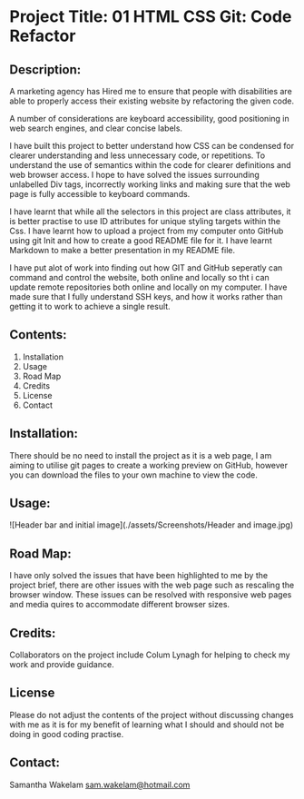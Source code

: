 # Project Title: 01 HTML CSS Git: Code Refactor

## Description: 
A marketing agency has Hired me to ensure that people with disabilities are able to properly access their existing website by refactoring the given code. 

A number of considerations are keyboard accessibility, good positioning in web search engines, and clear concise labels. 

I have built this project to better understand how CSS can be condensed for clearer understanding and less unnecessary code, or repetitions. 
To understand the use of semantics within the code for clearer definitions and web browser access. 
I hope to have solved the issues surrounding unlabelled Div tags, incorrectly working links and making sure that the web page is fully accessible to keyboard commands. 

I have learnt that while all the selectors in this project are class attributes, it is better practise to use ID attributes for unique styling targets within the Css. 
I have learnt how to upload a project from my computer onto GitHub using git Init and how to create a good README file for it. I have learnt Markdown to make a better presentation in my README file. 

I have put alot of work into finding out how GIT and GitHub seperatly can command and control the website, both online and locally so tht i can update remote repositories both online and locally on my computer. I have made sure that I fully understand SSH keys, and how it works rather than getting it to work to achieve a single result. 

## Contents: 

1. Installation 
2. Usage
3. Road Map
4. Credits
5. License
6. Contact 

## Installation: 

There should be no need to install the project as it is a web page, I am aiming to utilise git pages to create a working preview on GitHub, however you can download the files to your own machine to view the code. 

## Usage:
![Header bar and initial image](./assets/Screenshots/Header and image.jpg)

## Road Map:
I have only solved the issues that have been highlighted to me by the project brief, there are other issues with the web page such as rescaling the browser window. These issues can be resolved with responsive web pages and media quires to accommodate different browser sizes. 

## Credits:
Collaborators on the project include Colum Lynagh for helping to check my work and provide guidance. 

## License
Please do not adjust the contents of the project without discussing changes with me as it is for my benefit of learning what I should and should not be doing in good coding practise. 

## Contact:
Samantha Wakelam sam.wakelam@hotmail.com 
